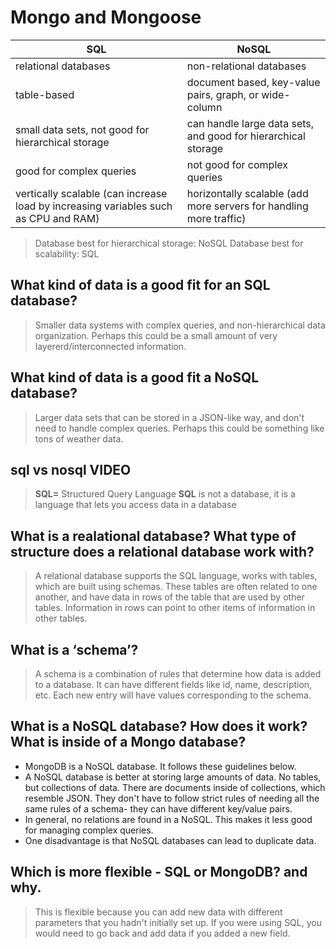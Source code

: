 # Mongo and Mongoose

|     SQL        | NoSQL                                                                                       |
| --------------          | ---------------------------------------------------------------------------------- |
|relational databases		  |non-relational databases                                                            |
|table-based	          |document based, key-value pairs, graph, or wide-column                              |
|small data sets, not good for hierarchical storage	 |can handle large data sets, and good for hierarchical storage  |
|good for complex queries	|not good for complex queries |
|vertically scalable (can increase load by increasing variables such as CPU and RAM)|horizontally scalable (add more servers for handling more traffic) |

> Database best for hierarchical storage: NoSQL
> Database best for scalability: SQL

## What kind of data is a good fit for an SQL database?

> Smaller data systems with complex queries, and non-hierarchical data organization. Perhaps this could be a small amount of very layererd/interconnected information.

## What kind of data is a good fit a NoSQL database?

> Larger data sets that can be stored in a JSON-like way, and don't need to handle complex queries. Perhaps this could be something like tons of weather data.

## sql vs nosql VIDEO

> **SQL=** Structured Query Language
> **SQL** is not a database, it is a language that lets you access data in a database

## What is a realational database? What type of structure does a relational database work with?

> A relational database supports the SQL language, works with tables, which are built using schemas. These tables are often related to one another, and have data in rows of the table that are used by other tables. Information in rows can point to other items of information in other tables.

## What is a ‘schema’?

> A schema is a combination of rules that determine how data is added to a database. It can have different fields like id, name, description, etc. Each new entry will have values corresponding to the schema.

## What is a NoSQL database? How does it work? What is inside of a Mongo database?

* MongoDB is a NoSQL database. It follows these guidelines below.
* A NoSQL database is better at storing large amounts of data. No tables, but collections of data. There are documents inside of collections, which resemble JSON. They don't have to follow strict rules of needing all the same rules of a schema- they can have different key/value pairs.
* In general, no relations are found in a NoSQL. This makes it less good for managing complex queries.
* One disadvantage is that NoSQL databases can lead to duplicate data.

## Which is more flexible - SQL or MongoDB? and why.

> This is flexible because you can add new data with different parameters that you hadn't initially set up. If you were using SQL, you would need to go back and add data if you added a new field.
